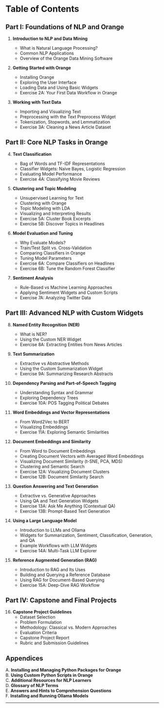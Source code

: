 # Table of Contents

## Part I: Foundations of NLP and Orange

1. **Introduction to NLP and Data Mining**
   - What is Natural Language Processing?
   - Common NLP Applications
   - Overview of the Orange Data Mining Software

2. **Getting Started with Orange**
   - Installing Orange
   - Exploring the User Interface
   - Loading Data and Using Basic Widgets
   - Exercise 2A: Your First Data Workflow in Orange

3. **Working with Text Data**
   - Importing and Visualizing Text
   - Preprocessing with the Text Preprocess Widget
   - Tokenization, Stopwords, and Lemmatization
   - Exercise 3A: Cleaning a News Article Dataset

## Part II: Core NLP Tasks in Orange

4. **Text Classification**
   - Bag of Words and TF-IDF Representations
   - Classifier Widgets: Naive Bayes, Logistic Regression
   - Evaluating Model Performance
   - Exercise 4A: Classifying Movie Reviews

5. **Clustering and Topic Modeling**
    - Unsupervised Learning for Text
    - Clustering with Orange
    - Topic Modeling with LDA
    - Visualizing and Interpreting Results
    - Exercise 5A: Cluster Book Excerpts
    - Exercise 5B: Discover Topics in Headlines

6. **Model Evaluation and Tuning**
   - Why Evaluate Models?
   - Train/Test Split vs. Cross-Validation
   - Comparing Classifiers in Orange
   - Tuning Model Parameters
   - Exercise 6A: Compare Classifiers on Headlines
   - Exercise 6B: Tune the Random Forest Classifier
   
7. **Sentiment Analysis**
   - Rule-Based vs Machine Learning Approaches
   - Applying Sentiment Widgets and Custom Scripts
   - Exercise 7A: Analyzing Twitter Data

## Part III: Advanced NLP with Custom Widgets

8. **Named Entity Recognition (NER)**
   - What is NER?
   - Using the Custom NER Widget
   - Exercise 8A: Extracting Entities from News Articles

9. **Text Summarization**
   - Extractive vs Abstractive Methods
   - Using the Custom Summarization Widget
   - Exercise 9A: Summarizing Research Abstracts

10. **Dependency Parsing and Part-of-Speech Tagging**
    - Understanding Syntax and Grammar
    - Exploring Dependency Trees
    - Exercise 10A: POS Tagging Political Debates

11. **Word Embeddings and Vector Representations**
    - From Word2Vec to BERT
    - Visualizing Embeddings
    - Exercise 11A: Exploring Semantic Similarities

12. **Document Embeddings and Similarity**
    - From Word to Document Embeddings
    - Creating Document Vectors with Averaged Word Embeddings
    - Visualizing Document Similarity (t-SNE, PCA, MDS)
    - Clustering and Semantic Search
    - Exercise 12A: Visualizing Document Clusters
    - Exercise 12B: Document Similarity Search

13. **Question Answering and Text Generation**
    - Extractive vs. Generative Approaches
    - Using QA and Text Generation Widgets
    - Exercise 13A: Ask Me Anything (Contextual QA)
    - Exercise 13B: Prompt-Based Text Generation

14. **Using a Large Language Model**
    - Introduction to LLMs and Ollama
    - Widgets for Summarization, Sentiment, Classification, Generation, and QA
    - Example Workflows with LLM Widgets
    - Exercise 14A: Multi-Task LLM Explorer

15. **Reference Augmented Generation (RAG)**
    - Introduction to RAG and Its Uses
    - Building and Querying a Reference Database
    - Using RAG for Document-Based Querying
    - Exercise 15A: Deep-Dive RAG Workflow


## Part IV: Capstone and Final Projects

16. **Capstone Project Guidelines**
    - Dataset Selection
    - Problem Formulation
    - Methodology: Classical vs. Modern Approaches
    - Evaluation Criteria
    - Capstone Project Report
    - Rubric and Submission Guidelines

## Appendices

A. **Installing and Managing Python Packages for Orange**  
B. **Using Custom Python Scripts in Orange**  
C. **Additional Resources for NLP Learners**  
D. **Glossary of NLP Terms**  
E. **Answers and Hints to Comprehension Questions**  
F. **Installing and Running Ollama Models**  

---

